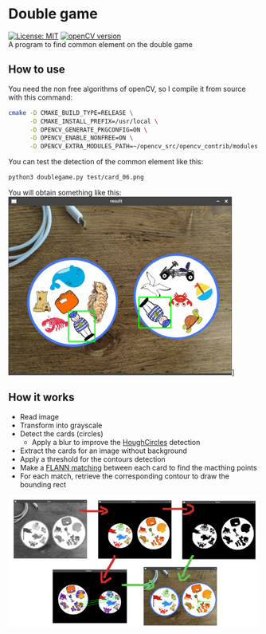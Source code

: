 # Double game 
[![License: MIT](https://img.shields.io/badge/License-MIT-blue.svg)](https://opensource.org/licenses/mit)
[![openCV version](https://img.shields.io/badge/openCV-%3E%3D%204.2-green)](https://img.shields.io/badge/openCV-%3E%3D%204.2-green)  
A program to find common element on the double game


## How to use
You need the non free algorithms of openCV, so I compile it from source with this command:
```sh
cmake -D CMAKE_BUILD_TYPE=RELEASE \
      -D CMAKE_INSTALL_PREFIX=/usr/local \
      -D OPENCV_GENERATE_PKGCONFIG=ON \
      -D OPENCV_ENABLE_NONFREE=ON \
      -D OPENCV_EXTRA_MODULES_PATH=~/opencv_src/opencv_contrib/modules ../opencv
```
You can test the detection of the common element like this:
```sh
python3 doublegame.py test/card_06.png
```
You will obtain something like this:  
![result](screenshot/result.png)]

## How it works

* Read image
* Transform into grayscale
* Detect the cards (circles)
  * Apply a blur to improve the [HoughCircles](https://docs.opencv.org/master/da/d53/tutorial_py_houghcircles.html) detection
* Extract the cards for an image without background
* Apply a threshold for the contours detection
* Make a [FLANN matching](https://docs.opencv.org/master/dc/dc3/tutorial_py_matcher.html) between each card to find the macthing points
* For each match, retrieve the corresponding contour to draw the bounding rect

![processing](screenshot/processing.png)